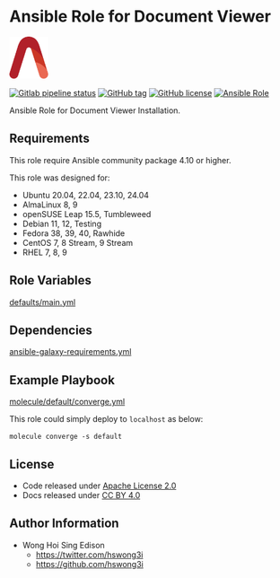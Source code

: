 # Ansible Role for Document Viewer

<a href="https://alvistack.com" title="AlviStack" target="_blank"><img src="/alvistack.svg" height="75" alt="AlviStack"></a>

[![Gitlab pipeline status](https://img.shields.io/gitlab/pipeline/alvistack/ansible-role-evince/master)](https://gitlab.com/alvistack/ansible-role-evince/-/pipelines)
[![GitHub tag](https://img.shields.io/github/tag/alvistack/ansible-role-evince.svg)](https://github.com/alvistack/ansible-role-evince/tags)
[![GitHub license](https://img.shields.io/github/license/alvistack/ansible-role-evince.svg)](https://github.com/alvistack/ansible-role-evince/blob/master/LICENSE)
[![Ansible Role](https://img.shields.io/badge/galaxy-alvistack.evince-blue.svg)](https://galaxy.ansible.com/alvistack/evince)

Ansible Role for Document Viewer Installation.

## Requirements

This role require Ansible community package 4.10 or higher.

This role was designed for:

-   Ubuntu 20.04, 22.04, 23.10, 24.04
-   AlmaLinux 8, 9
-   openSUSE Leap 15.5, Tumbleweed
-   Debian 11, 12, Testing
-   Fedora 38, 39, 40, Rawhide
-   CentOS 7, 8 Stream, 9 Stream
-   RHEL 7, 8, 9

## Role Variables

[defaults/main.yml](defaults/main.yml)

## Dependencies

[ansible-galaxy-requirements.yml](ansible-galaxy-requirements.yml)

## Example Playbook

[molecule/default/converge.yml](molecule/default/converge.yml)

This role could simply deploy to `localhost` as below:

    molecule converge -s default

## License

-   Code released under [Apache License 2.0](LICENSE)
-   Docs released under [CC BY 4.0](http://creativecommons.org/licenses/by/4.0/)

## Author Information

-   Wong Hoi Sing Edison
    -   <https://twitter.com/hswong3i>
    -   <https://github.com/hswong3i>
